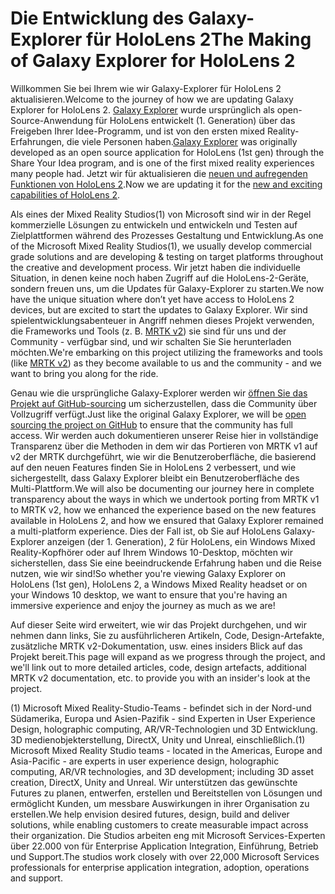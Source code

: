 # <a name="the-making-of-galaxy-explorer-for-hololens-2"></a><span data-ttu-id="38e00-101">Die Entwicklung des Galaxy-Explorer für HoloLens 2</span><span class="sxs-lookup"><span data-stu-id="38e00-101">The Making of Galaxy Explorer for HoloLens 2</span></span>

<span data-ttu-id="38e00-102">Willkommen Sie bei Ihrem wie wir Galaxy-Explorer für HoloLens 2 aktualisieren.</span><span class="sxs-lookup"><span data-stu-id="38e00-102">Welcome to the journey of how we are updating Galaxy Explorer for HoloLens 2.</span></span> <span data-ttu-id="38e00-103">[Galaxy Explorer](https://docs.microsoft.com/windows/mixed-reality/galaxy-explorer "Galaxy Explorer") wurde ursprünglich als open-Source-Anwendung für HoloLens entwickelt (1. Generation) über das Freigeben Ihrer Idee-Programm, und ist von den ersten mixed Reality-Erfahrungen, die viele Personen haben.</span><span class="sxs-lookup"><span data-stu-id="38e00-103">[Galaxy Explorer](https://docs.microsoft.com/windows/mixed-reality/galaxy-explorer "Galaxy Explorer") was originally developed as an open source application for HoloLens (1st gen) through the Share Your Idea program, and is one of the first mixed reality experiences many people had.</span></span> <span data-ttu-id="38e00-104">Jetzt wir für aktualisieren die [neuen und aufregenden Funktionen von HoloLens 2](https://www.microsoft.com/hololens/hardware).</span><span class="sxs-lookup"><span data-stu-id="38e00-104">Now we are updating it for the [new and exciting capabilities of HoloLens 2](https://www.microsoft.com/hololens/hardware).</span></span>

<span data-ttu-id="38e00-105">Als eines der Mixed Reality Studios(1) von Microsoft sind wir in der Regel kommerzielle Lösungen zu entwickeln und entwickeln und Testen auf Zielplattformen während des Prozesses Gestaltung und Entwicklung.</span><span class="sxs-lookup"><span data-stu-id="38e00-105">As one of the Microsoft Mixed Reality Studios(1), we usually develop commercial grade solutions and are developing & testing on target platforms throughout the creative and development process.</span></span> <span data-ttu-id="38e00-106">Wir jetzt haben die individuelle Situation, in denen keine noch haben Zugriff auf die HoloLens-2-Geräte, sondern freuen uns, um die Updates für Galaxy-Explorer zu starten.</span><span class="sxs-lookup"><span data-stu-id="38e00-106">We now have the unique situation where don’t yet have access to HoloLens 2 devices, but are excited to start the updates to Galaxy Explorer.</span></span> <span data-ttu-id="38e00-107">Wir sind spielentwicklungsabenteuer in Angriff nehmen dieses Projekt verwenden, die Frameworks und Tools (z. B. [MRTK v2](https://microsoft.github.io/MixedRealityToolkit-Unity/Documentation/GettingStartedWithTheMRTK.html)) sie sind für uns und der Community - verfügbar sind, und wir schalten Sie Sie herunterladen möchten.</span><span class="sxs-lookup"><span data-stu-id="38e00-107">We're embarking on this project utilizing the frameworks and tools (like [MRTK v2](https://microsoft.github.io/MixedRealityToolkit-Unity/Documentation/GettingStartedWithTheMRTK.html)) as they become available to us and the community - and we want to bring you along for the ride.</span></span>

<span data-ttu-id="38e00-108">Genau wie die ursprüngliche Galaxy-Explorer werden wir [öffnen Sie das Projekt auf GitHub-sourcing](https://github.com/Microsoft/GalaxyExplorer) um sicherzustellen, dass die Community über Vollzugriff verfügt.</span><span class="sxs-lookup"><span data-stu-id="38e00-108">Just like the original Galaxy Explorer, we will be [open sourcing the project on GitHub](https://github.com/Microsoft/GalaxyExplorer) to ensure that the community has full access.</span></span> <span data-ttu-id="38e00-109">Wir werden auch dokumentieren unserer Reise hier in vollständige Transparenz über die Methoden in dem wir das Portieren von MRTK v1 auf v2 der MRTK durchgeführt, wie wir die Benutzeroberfläche, die basierend auf den neuen Features finden Sie in HoloLens 2 verbessert, und wie sichergestellt, dass Galaxy Explorer bleibt ein Benutzeroberfläche des Multi-Plattform.</span><span class="sxs-lookup"><span data-stu-id="38e00-109">We will also be documenting our journey here in complete transparency about the ways in which we undertook porting from MRTK v1 to MRTK v2, how we enhanced the experience based on the new features available in HoloLens 2, and how we ensured that Galaxy Explorer remained a multi-platform experience.</span></span> <span data-ttu-id="38e00-110">Dies der Fall ist, ob Sie auf HoloLens Galaxy-Explorer anzeigen (der 1. Generation), 2 für HoloLens, ein Windows Mixed Reality-Kopfhörer oder auf Ihrem Windows 10-Desktop, möchten wir sicherstellen, dass Sie eine beeindruckende Erfahrung haben und die Reise nutzen, wie wir sind!</span><span class="sxs-lookup"><span data-stu-id="38e00-110">So whether you're viewing Galaxy Explorer on HoloLens (1st gen), HoloLens 2, a Windows Mixed Reality headset or on your Windows 10 desktop, we want to ensure that you're having an immersive experience and enjoy the journey as much as we are!</span></span>

<span data-ttu-id="38e00-111">Auf dieser Seite wird erweitert, wie wir das Projekt durchgehen, und wir nehmen dann links, Sie zu ausführlicheren Artikeln, Code, Design-Artefakte, zusätzliche MRTK v2-Dokumentation, usw. eines insiders Blick auf das Projekt bereit.</span><span class="sxs-lookup"><span data-stu-id="38e00-111">This page will expand as we progress through the project, and we'll link out to more detailed articles, code, design artefacts, additional MRTK v2 documentation, etc. to provide you with an insider's look at the project.</span></span>



<span data-ttu-id="38e00-112">(1) Microsoft Mixed Reality-Studio-Teams - befindet sich in der Nord-und Südamerika, Europa und Asien-Pazifik - sind Experten in User Experience Design, holographic computing, AR/VR-Technologien und 3D Entwicklung. 3D medienobjekterstellung, DirectX, Unity und Unreal, einschließlich.</span><span class="sxs-lookup"><span data-stu-id="38e00-112">(1) Microsoft Mixed Reality Studio teams - located in the Americas, Europe and Asia-Pacific - are experts in user experience design, holographic computing, AR/VR technologies, and 3D development; including 3D asset creation, DirectX, Unity and Unreal.</span></span> <span data-ttu-id="38e00-113">Wir unterstützen das gewünschte Futures zu planen, entwerfen, erstellen und Bereitstellen von Lösungen und ermöglicht Kunden, um messbare Auswirkungen in ihrer Organisation zu erstellen.</span><span class="sxs-lookup"><span data-stu-id="38e00-113">We help envision desired futures, design, build and deliver solutions, while enabling customers to create measurable impact across their organization.</span></span> <span data-ttu-id="38e00-114">Die Studios arbeiten eng mit Microsoft Services-Experten über 22.000 von für Enterprise Application Integration, Einführung, Betrieb und Support.</span><span class="sxs-lookup"><span data-stu-id="38e00-114">The studios work closely with over 22,000 Microsoft Services professionals for enterprise application integration, adoption, operations and support.</span></span>
